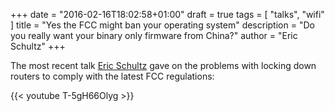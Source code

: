 +++
date = "2016-02-16T18:02:58+01:00"
draft = true
tags = [ "talks", "wifi" ]
title = "Yes the FCC might ban your operating system"
description = "Do you really want your binary only firmware from China?"
author = "Eric Schultz"
+++

The most recent talk [Eric Schultz](http://www.savewifi.org) gave on the
problems with locking down routers to comply with the latest FCC regulations:

{{< youtube T-5gH66Olyg >}}
